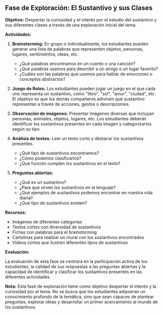 ## Fase de Exploración: El Sustantivo y sus Clases

**Objetivo:** Despertar la curiosidad y el interés por el estudio del sustantivo y sus diferentes clases a través de una exploración inicial del tema.

**Actividades:**

1. **Brainstorming:**  En grupo o individualmente, los estudiantes pueden generar una lista de palabras que representen objetos, personas, lugares, sentimientos, ideas, etc. 
    * ¿Qué palabras encontramos en un cuento o una canción?
    * ¿Qué palabras usamos para describir a un amigo o un lugar favorito? 
    * ¿Cuáles son las palabras que usamos para hablar de emociones o conceptos abstractos?

2. **Juego de Roles:** Los estudiantes pueden jugar un juego en el que cada uno representa un sustantivo, como "libro", "sol", "amor", "ciudad", etc. El objetivo es que los demás compañeros adivinen qué sustantivo representan a través de acciones, gestos o descripciones.

3. **Observación de imágenes:**  Presentar imágenes diversas que incluyan personas, animales, objetos, lugares, etc.  Los estudiantes deberán identificar los sustantivos presentes en cada imagen y categorizarlos según su tipo.

4. **Análisis de textos:**  Leer un texto corto y destacar los sustantivos presentes.  
    * ¿Qué tipo de sustantivos encontramos? 
    * ¿Cómo podemos clasificarlos? 
    * ¿Qué función cumplen los sustantivos en el texto?

5. **Preguntas abiertas:**  
    * ¿Qué es un sustantivo? 
    * ¿Para qué sirven los sustantivos en el lenguaje?
    * ¿Qué ejemplos de sustantivos podemos encontrar en nuestra vida diaria?
    * ¿Qué tipo de sustantivos existen?

**Recursos:**

* Imágenes de diferentes categorías
* Textos cortos con diversidad de sustantivos
* Fichas con palabras para el brainstorming
* Cartulinas para realizar un mural con los sustantivos encontrados
* Videos cortos que ilustren diferentes tipos de sustantivos

**Evaluación:**

La evaluación de esta fase se centrará en la participación activa de los estudiantes, la calidad de sus respuestas a las preguntas abiertas y la capacidad de identificar y clasificar los sustantivos presentes en las diferentes actividades.

**Nota:**  Esta fase de exploración tiene como objetivo despertar el interés y la curiosidad por el tema.  No se busca que los estudiantes adquieran un conocimiento profundo de la temática, sino que sean capaces de plantear preguntas, explorar ideas y desarrollar un primer acercamiento al mundo de los sustantivos.
